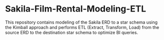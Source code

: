 # Sakila-Film-Rental-Modeling-ETL
This repository contains modeling of the Sakila ERD to a star schema using the Kimball approach and performs ETL (Extract, Transform, Load) from the source ERD to the destination star schema to optimize BI queries.
